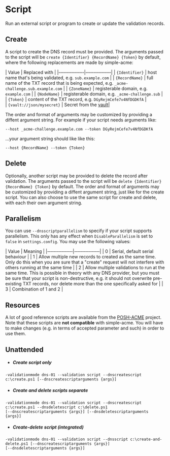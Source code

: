---
---
# Script
Run an external script or program to create or update the validation records.

## Create
A script to create the DNS record must be provided. The arguments passed to the 
script will be `create {Identifier} {RecordName} {Token}` by default, where the
following replacements are made by simple-acme:

| Value          |  Replaced with |
|‑‑‑‑‑‑‑‑‑‑‑‑‑‑‑‑|‑‑‑‑‑‑‑‑‑‑‑‑‑‑‑‑|
| `{Identifier}` | host name that's being validated, e.g. `sub.example.com`										|
| `{RecordName}` | full name of the TXT record that is being expected, e.g. `_acme-challenge.sub.example.com`	|
| `{ZoneName}`   | registerable domain, e.g. `example.com`														|
| `{NodeName}`   | registerable domain, e.g. `_acme-challenge.sub`												|
| `{Token}`      | content of the TXT record, e.g. `DGyRejmCefe7v4NfDGDKfA`										|     
| `{vault://json/mysecret}`        |  Secret from the [vault](https://www.simple-acme.com/manual/advanced-use/secret-management)|

The order and format of arguments may be customized by providing a diffent argument string. 
For example if your script needs arguments like:

`‑‑host _acme-challenge.example.com ‑‑token DGyRejmCefe7v4NfDGDKfA`

...your argument string should like like this: 

`‑‑host {RecordName} ‑‑token {Token}`

## Delete
Optionally, another script may be provided to delete the record after validation. The arguments passed to the 
script will be `delete {Identifier} {RecordName} {Token}` by default. The order and format of arguments may be 
customized by providing a diffent argument string, just like for the create script. You can also choose to use 
the same script for create and delete, with each their own argument string.

## Parallelism
You can use `‑‑dnsscriptparallelism` to specify if your script supports parallelism. This only has any 
effect when `DisableParallelism` is set to `false` in `settings.config`. You may use the following values:

| Value          |  Meaning |
|‑‑‑‑‑‑‑‑‑‑‑‑‑‑‑‑|‑‑‑‑‑‑‑‑‑‑‑‑‑‑‑‑|
| 0 | Serial, default serial behaviour	|
| 1 | Allow multiple new records to created as the same time. Only do this when you are sure that a "create" request will not interfere with others running at the same time |
| 2 | Allow multiple validations to run at the same time. This is possible in theory with any DNS provider, but you must be sure that your script is non-destructive, e.g. it should not overwrite pre-existing TXT records, nor delete more than the one specifically asked for |
| 3 | Combination of 1 and 2 |


## Resources
A lot of good reference scripts are available from the 
[POSH-ACME](https://github.com/rmbolger/Posh-ACME/tree/master/Posh-ACME/DnsPlugins)
project. Note that these scripts are **not compatible** with simple-acme. You will have
to make changes (e.g. in terms of accepted parameter and such) in order to use them.

## Unattended
- ##### Create script only
`-validationmode dns-01 ‑‑validation script ‑‑dnscreatescript c:\create.ps1 [‑‑dnscreatescriptarguments {args}]`
- ##### Create and delete scripts separate
`-validationmode dns-01 ‑‑validation script ‑‑dnscreatescript c:\create.ps1 ‑‑dnsdeletescript c:\delete.ps1 [‑‑dnscreatescriptarguments {args}] [‑‑dnsdeletescriptarguments {args}]`
- ##### Create-delete script (integrated)
`-validationmode dns-01 ‑‑validation script ‑‑dnsscript c:\create-and-delete.ps1 [‑‑dnscreatescriptarguments {args}] [‑‑dnsdeletescriptarguments {args}]`
